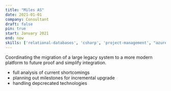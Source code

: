 ```yaml
---
title: "Miles AS"
date: 2021-01-01
company: Consultant
draft: false
pin: true
start: January 2021
end: now
skills: ['relational-databases', 'csharp', 'project-management', "azure", "dotnet", "microservices"]
---
```


Coordinating the migration of a large legacy system to a more
modern platform to future proof and simplify integration.

- full analysis of current shortcomings
- planning out milestones for incremental upgrade
- handling depcrecated technologies
